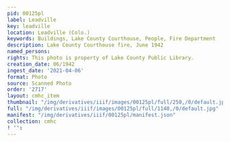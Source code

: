 ```yaml
---
pid: 00125pl
label: Leadville
key: leadville
location: Leadville (Colo.)
keywords: Buildings, Lake County Courthouse, People, Fire Department
description: Lake County Courthouse fire, June 1942
named_persons: 
rights: This photo is property of Lake County Public Library.
creation_date: 06/1942
ingest_date: '2021-04-06'
format: Photo
source: Scanned Photo
order: '2717'
layout: cmhc_item
thumbnail: "/img/derivatives/iiif/images/00125pl/full/250,/0/default.jpg"
full: "/img/derivatives/iiif/images/00125pl/full/1140,/0/default.jpg"
manifest: "/img/derivatives/iiif/00125pl/manifest.json"
collection: cmhc
! '': 
---
```

